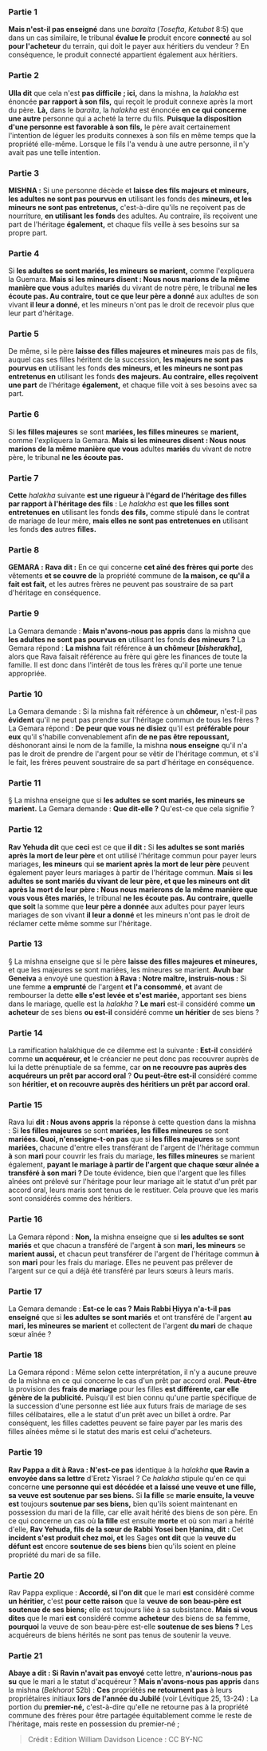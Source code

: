 
### Partie 1
<b>Mais n'est-il pas enseigné</b> dans une <i>baraita</i> (<i>Tosefta</i>, <i>Ketubot</i> 8:5) que dans un cas similaire, le tribunal <b>évalue le</b> produit encore <b>connecté</b> au sol <b>pour l'acheteur</b> du terrain, qui doit le payer aux héritiers du vendeur ? En conséquence, le produit connecté appartient également aux héritiers.

### Partie 2
<b>Ulla dit</b> que cela n'est <b>pas difficile ; ici,</b> dans la mishna, la <i>halakha</i> est énoncée <b>par rapport à son fils,</b> qui reçoit le produit connexe après la mort du père. <b>Là,</b> dans le <i>baraita</i>, la <i>halakha</i> est énoncée <b>en ce qui concerne une autre</b> personne qui a acheté la terre du fils. <b>Puisque la disposition d'une personne est favorable à son fils,</b> le père avait certainement l'intention de léguer les produits connexes à son fils en même temps que la propriété elle-même. Lorsque le fils l'a vendu à une autre personne, il n'y avait pas une telle intention.

### Partie 3
<strong>MISHNA :</strong> Si une personne décède et <b>laisse des fils majeurs et mineurs, les adultes ne sont pas pourvus en</b> utilisant les fonds des <b>mineurs, et les mineurs ne sont pas entretenus,</b> c'est-à-dire qu'ils ne reçoivent pas de nourriture, <b>en utilisant les fonds</b> des adultes. Au contraire, ils reçoivent une part</b> de l'héritage <b>également,</b> et chaque fils veille à ses besoins sur sa propre part.

### Partie 4
Si <b>les adultes se sont mariés, les mineurs se marient,</b> comme l'expliquera la Guemara. <b>Mais si les mineurs disent : Nous nous marions de la même manière que vous</b> adultes <b>mariés</b> du vivant de notre père, le tribunal <b>ne les écoute pas. Au contraire, tout ce que leur père a donné</b> aux adultes de son vivant <b>il leur a donné</b>, et les mineurs n'ont pas le droit de recevoir plus que leur part d'héritage.

### Partie 5
De même, si le père <b>laisse des filles majeures et mineures</b> mais pas de fils, auquel cas ses filles héritent de la succession, <b>les majeurs ne sont pas pourvus en</b> utilisant les fonds <b>des mineurs, et les mineurs ne sont pas entretenus en</b> utilisant les fonds <b>des majeurs. Au contraire, elles reçoivent une part</b> de l'héritage <b>également,</b> et chaque fille voit à ses besoins avec sa part.

### Partie 6
Si <b>les filles majeures</b> se sont <b>mariées, les filles mineures</b> se <b>marient,</b> comme l'expliquera la Gemara. <b>Mais si les mineures disent : Nous nous marions de la même manière que vous</b> adultes <b>mariés</b> du vivant de notre père, le tribunal <b>ne les écoute pas.</b>

### Partie 7
<b>Cette</b> <i>halakha</i> suivante <b>est une rigueur à l'égard de l'héritage des filles</b> <b>par rapport à l'héritage des fils</b> : Le <i>halakha</i> est <b>que les filles sont entretenues en</b> utilisant les fonds <b>des fils,</b> comme stipulé dans le contrat de mariage de leur mère, <b>mais elles ne sont pas entretenues en</b> utilisant les fonds <b>des</b> autres <b>filles.</b>

### Partie 8
<strong>GEMARA :</strong> <b>Rava dit :</b> En ce qui concerne <b>cet aîné des frères qui porte</b> des vêtements <b>et se couvre de</b> la propriété commune de <b>la maison, ce qu'il a fait est fait,</b> et les autres frères ne peuvent pas soustraire de sa part d'héritage en conséquence.

### Partie 9
La Gemara demande : <b>Mais n'avons-nous pas appris</b> dans la mishna que <b>les adultes ne sont pas pourvus en</b> utilisant les fonds <b>des mineurs ?</b> La Gemara répond : <b>La mishna</b> fait référence <b>à un chômeur [<i>bisherakha</i>],</b> alors que Rava faisait référence au frère qui gère les finances de toute la famille. Il est donc dans l'intérêt de tous les frères qu'il porte une tenue appropriée.

### Partie 10
La Gemara demande : Si la mishna fait référence à un <b>chômeur,</b> n'est-il pas <b>évident</b> qu'il ne peut pas prendre sur l'héritage commun de tous les frères ? La Gemara répond : <b>De peur que vous ne disiez</b> qu'il est <b>préférable pour eux</b> qu'il s'habille convenablement afin <b>de ne pas être repoussant,</b> déshonorant ainsi le nom de la famille, la mishna <b>nous enseigne</b> qu'il n'a pas le droit de prendre de l'argent pour se vêtir de l'héritage commun, et s'il le fait, les frères peuvent soustraire de sa part d'héritage en conséquence.

### Partie 11
§ La mishna enseigne que si <b>les adultes se sont mariés, les mineurs se marient.</b> La Gemara demande : <b>Que dit-elle ?</b> Qu'est-ce que cela signifie ?

### Partie 12
<b>Rav Yehuda dit</b> que <b>ceci</b> est ce que <b>il dit :</b> Si <b>les adultes se sont mariés après la mort de leur père</b> et ont utilisé l'héritage commun pour payer leurs mariages, <b>les mineurs</b> qui <b>se marient après la mort de leur père</b> peuvent également payer leurs mariages à partir de l'héritage commun. <b>Mais</b> si <b>les adultes se sont mariés du vivant de leur père, et que les mineurs ont dit après la mort de leur père : Nous nous marierons de la même manière que vous vous êtes mariés,</b> le tribunal <b>ne les écoute pas. Au contraire, quelle que soit</b> la somme que <b>leur père a donnée</b> aux adultes pour payer leurs mariages de son vivant <b>il leur a donné</b> et les mineurs n'ont pas le droit de réclamer cette même somme sur l'héritage.

### Partie 13
§ La mishna enseigne que si le père <b>laisse des filles majeures et mineures,</b> et que les majeures se sont mariées, les mineures se marient. <b>Avuh bar Geneiva</b> a envoyé une question <b>à Rava : Notre maître, instruis-nous :</b> Si une femme <b>a emprunté</b> de l'argent <b>et l'a consommé</b>, <b>et</b> avant de rembourser la dette <b>elle s'est levée et s'est mariée,</b> apportant ses biens dans le mariage, quelle est la <i>halakha</i> ? <b>Le mari</b> est-il considéré comme <b>un acheteur</b> de ses biens <b>ou est-il</b> considéré comme <b>un héritier</b> de ses biens ?

### Partie 14
La ramification halakhique de ce dilemme est la suivante : <b>Est-il</b> considéré comme <b>un acquéreur, et</b> le créancier ne peut donc pas recouvrer auprès de lui la dette prénuptiale de sa femme, car <b>on ne recouvre pas auprès des acquéreurs un prêt par accord oral</b> ? <b>Ou peut-être est-il</b> considéré comme son <b>héritier, et on recouvre auprès des héritiers un prêt par accord oral</b>.

### Partie 15
Rava lui <b>dit : Nous avons appris</b> la réponse à cette question dans la mishna : Si <b>les filles majeures</b> se sont <b>mariées, les filles mineures</b> se sont <b>mariées. Quoi, n'enseigne-t-on pas</b> que si <b>les filles majeures</b> se sont <b>mariées, </b> chacune d'entre elles transférant de l'argent de l'héritage commun <b>à</b> son <b>mari</b> pour couvrir les frais du mariage, <b>les filles mineures</b> se marient également, <b>payant le mariage <b>à partir</b> de l'argent que chaque sœur aînée a transféré à son <b>mari</b> ? </b> De toute évidence, bien que l'argent que les filles aînées ont prélevé sur l'héritage pour leur mariage ait le statut d'un prêt par accord oral, leurs maris sont tenus de le restituer. Cela prouve que les maris sont considérés comme des héritiers.

### Partie 16
La Gemara répond : <b>Non,</b> la mishna enseigne que si <b>les adultes se sont mariés</b> et que chacun a transféré de l'argent <b>à</b> son <b>mari, les mineurs</b> se <b>marient aussi,</b> et chacun peut transférer de l'argent de l'héritage commun <b>à</b> son <b>mari</b> pour les frais du mariage. Elles ne peuvent pas prélever de l'argent sur ce qui a déjà été transféré par leurs sœurs à leurs maris.

### Partie 17
La Gemara demande : <b>Est-ce le cas ? Mais Rabbi Ḥiyya n'a-t-il pas enseigné</b> que si <b>les adultes se sont mariés</b> et ont transféré de l'argent <b>au mari, les mineures se marient</b> et collectent de l'argent <b>du mari</b> de chaque sœur aînée ?

### Partie 18
La Gemara répond : Même selon cette interprétation, il n'y a aucune preuve de la mishna en ce qui concerne le cas d'un prêt par accord oral. <b>Peut-être</b> la provision des <b>frais de mariage</b> pour les filles <b>est différente, car elle génère de la publicité.</b> Puisqu'il est bien connu qu'une partie spécifique de la succession d'une personne est liée aux futurs frais de mariage de ses filles célibataires, elle a le statut d'un prêt avec un billet à ordre. Par conséquent, les filles cadettes peuvent se faire payer par les maris des filles aînées même si le statut des maris est celui d'acheteurs.

### Partie 19
<b>Rav Pappa a dit à Rava : N'est-ce pas</b> identique à la <i>halakha</i> <b>que Ravin a envoyée dans sa lettre</b> d'Eretz Yisrael ? Ce <i>halakha</i> stipule qu'en ce qui concerne <b>une personne qui est décédée et a laissé une veuve et une fille, sa veuve est soutenue par ses biens.</b> Si <b>la fille</b> se <b>marie ensuite, la veuve est</b> toujours <b>soutenue par ses biens,</b> bien qu'ils soient maintenant en possession du mari de la fille, car elle avait hérité des biens de son père. En ce qui concerne un cas où <b>la fille</b> est ensuite <b>morte</b> et où son mari a hérité d'elle, <b>Rav Yehuda, fils de la sœur de Rabbi Yosei ben Ḥanina, dit :</b> Cet <b>incident s'est produit chez moi, et</b> les Sages <b>ont dit</b> que la <b>veuve du défunt est</b> encore <b>soutenue de ses biens</b> bien qu'ils soient en pleine propriété du mari de sa fille.

### Partie 20
Rav Pappa explique : <b>Accordé, si l'on dit</b> que le mari <b>est</b> considéré comme <b>un héritier,</b> c'est <b>pour cette raison</b> que la <b>veuve de <b>son</b> beau-père est soutenue de ses biens;</b> elle est toujours liée à sa subsistance. <b>Mais si vous dites</b> que le mari <b>est</b> considéré comme <b>acheteur</b> des biens de sa femme, <b>pourquoi</b> la veuve de son beau-père est-elle <b>soutenue de ses biens ?</b> Les acquéreurs de biens hérités ne sont pas tenus de soutenir la veuve.

### Partie 21
<b>Abaye a dit : Si Ravin n'avait pas envoyé</b> cette lettre, <b>n'aurions-nous pas su</b> que le mari a le statut d'acquéreur ? <b>Mais n'avons-nous pas appris</b> dans la mishna (<i>Bekhorot</i> 52b) : <b>Ces</b> propriétés <b>ne retournent pas</b> à leurs propriétaires initiaux <b>lors de l'année du Jubilé</b> (voir Lévitique 25, 13-24) : La portion du <b>premier-né,</b> c'est-à-dire qu'elle ne retourne pas à la propriété commune des frères pour être partagée équitablement comme le reste de l'héritage, mais reste en possession du premier-né ;

>Crédit : Edition William Davidson
>Licence : CC BY-NC